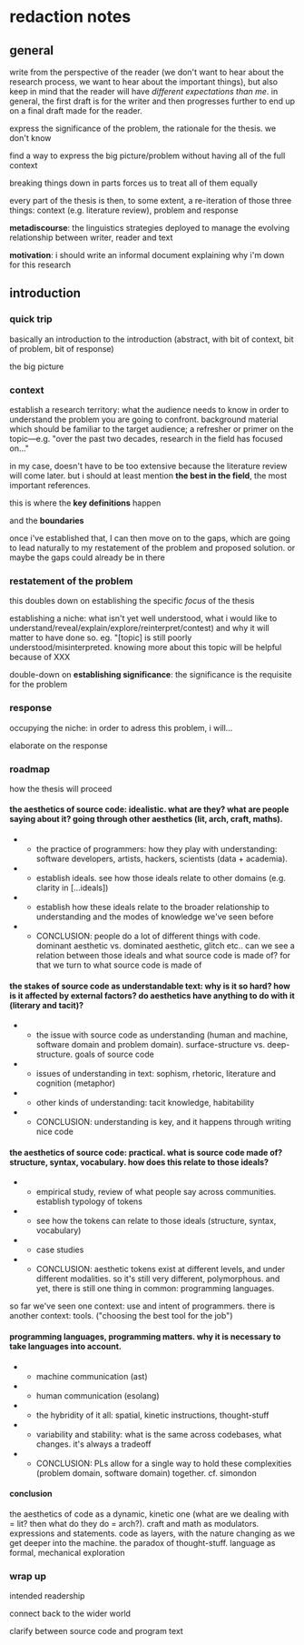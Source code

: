 # redaction notes

## general

write from the perspective of the reader (we don't want to hear about the research process, we want to hear about the important things), but also keep in mind that the reader will have *different expectations than me*. in general, the first draft is for the writer and then progresses further to end up on a final draft made for the reader.

express the significance of the problem, the rationale for the thesis. we don't know

find a way to express the big picture/problem without having all of the full context

breaking things down in parts forces us to treat all of them equally

every part of the thesis is then, to some extent, a re-iteration of those three things: context (e.g. literature review), problem and response

**metadiscourse**: the linguistics strategies deployed to manage the evolving relationship between writer, reader and text

**motivation**: i should write an informal document explaining why i'm down for this research

## introduction

### quick trip

basically an introduction to the introduction (abstract, with bit of context, bit of problem, bit of response)

the big picture

### context

establish a research territory:
what the audience needs to know in order to understand the problem you are going to confront. background material which should be familiar to the target audience; a refresher or primer on the topic—e.g. "over the past two decades, research in the field has focused on..."

in my case, doesn't have to be too extensive because the literature review will come later. but i should at least mention **the best in the field**, the most important references.

this is where the **key definitions** happen

and the **boundaries**

once i've established that, I can then move on to the gaps, which are going to lead naturally to my restatement of the problem and proposed solution. or maybe the gaps could already be in there

### restatement of the problem

this doubles down on establishing the specific *focus* of the thesis

establishing a niche: what isn't yet well understood, what i would like to understand/reveal/explain/explore/reinterpret/contest) and why it will matter to have done so. eg. "[topic] is still poorly understood/misinterpreted. knowing more about this topic will be helpful because of XXX

double-down on **establishing significance**: the significance is the requisite for the problem

### response

occupying the niche: in order to adress this problem, i will...

elaborate on the response

### roadmap

how the thesis will proceed

#### the aesthetics of source code: idealistic. what are they? what are people saying about it? going through other aesthetics (lit, arch, craft, maths).

- - the practice of programmers: how they play with understanding: software developers, artists, hackers, scientists (data + academia).
- - establish ideals. see how those ideals relate to other domains (e.g. clarity in [...ideals])
- - establish how these ideals relate to the broader relationship to understanding and the modes of knowledge we've seen before
- - CONCLUSION: people do a lot of different things with code. dominant aesthetic vs. dominated aesthetic, glitch etc.. can we see a relation between those ideals and what source code is made of? for that we turn to what source code is made of

#### the stakes of source code as understandable text: why is it so hard? how is it affected by external factors? do aesthetics have anything to do with it (literary and tacit)?

- - the issue with source code as understanding (human and machine, software domain and problem domain). surface-structure vs. deep-structure. goals of source code
- - issues of understanding in text: sophism, rhetoric, literature and cognition (metaphor)
- - other kinds of understanding: tacit knowledge, habitability
- - CONCLUSION: understanding is key, and it happens through writing nice code

#### the aesthetics of source code: practical. what is source code made of? structure, syntax, vocabulary. how does this relate to those ideals?

- - empirical study, review of what people say across communities. establish typology of tokens
- - see how the tokens can relate to those ideals (structure, syntax, vocabulary)
- - case studies
- - CONCLUSION: aesthetic tokens exist at different levels, and under different modalities. so it's still very different, polymorphous. and yet, there is still one thing in common: programming languages.

so far we've seen one context: use and intent of programmers. there is another context: tools. ("choosing the best tool for the job")

#### programming languages, programming matters. why it is necessary to take languages into account.

- - machine communication (ast)
- - human communication (esolang)
- - the hybridity of it all: spatial, kinetic instructions, thought-stuff
- - variability and stability: what is the same across codebases, what changes. it's always a tradeoff
- - CONCLUSION: PLs allow for a single way to hold these complexities (problem domain, software domain) together. cf. simondon

#### conclusion

the aesthetics of code as a dynamic, kinetic one (what are we dealing with = lit? then what do they do = arch?). craft and math as modulators. expressions and statements. code as layers, with the nature changing as we get deeper into the machine. the paradox of thought-stuff. language as formal, mechanical exploration

### wrap up

intended readership

connect back to the wider world

clarify between source code and program text